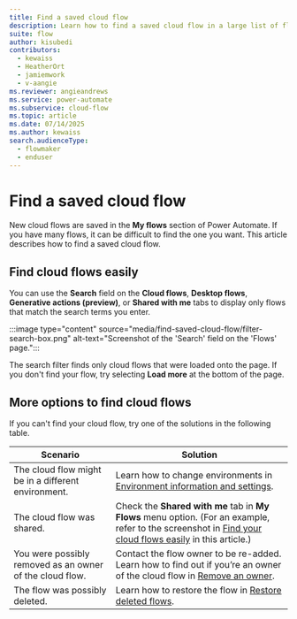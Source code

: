 ```yaml
---
title: Find a saved cloud flow
description: Learn how to find a saved cloud flow in a large list of flows.
suite: flow
author: kisubedi
contributors:
  - kewaiss
  - HeatherOrt
  - jamiemwork
  - v-aangie
ms.reviewer: angieandrews
ms.service: power-automate
ms.subservice: cloud-flow
ms.topic: article
ms.date: 07/14/2025
ms.author: kewaiss
search.audienceType: 
  - flowmaker
  - enduser
---
```


# Find a saved cloud flow

New cloud flows are saved in the **My flows** section of Power Automate. If you have many flows, it can be difficult to find the one you want. This article describes how to find a saved cloud flow.

## Find cloud flows easily

You can use the **Search** field on the **Cloud flows**, **Desktop flows**, **Generative actions (preview)**, or **Shared with me** tabs to display only flows that match the search terms you enter.

:::image type="content" source="media/find-saved-cloud-flow/filter-search-box.png" alt-text="Screenshot of the 'Search' field on the 'Flows' page.":::

The search filter finds only cloud flows that were loaded onto the page. If you don't find your flow, try selecting **Load more** at the bottom of the page.

## More options to find cloud flows

If you can't find your cloud flow, try one of the solutions in the following table.

|Scenario  |Solution  |
|---------|---------|
|The cloud flow might be in a different environment.      | Learn how to change environments in [Environment information and settings](getting-started.md#3--environment-information-and-settings).      |
|The cloud flow was shared.   | Check the **Shared with me** tab in **My Flows** menu option. (For an example, refer to the screenshot in [Find your cloud flows easily](#find-your-cloud-flows-easily) in this article.)       |
| You were possibly removed as an owner of the cloud flow.    |  Contact the flow owner to be re-added. Learn how to find out if you’re an owner of the cloud flow in [Remove an owner](create-team-flows.md#remove-an-owner).       |
| The flow was possibly deleted.     | Learn how to restore the flow in [Restore deleted flows](how-tos-restore-deleted-flow.md).        |

